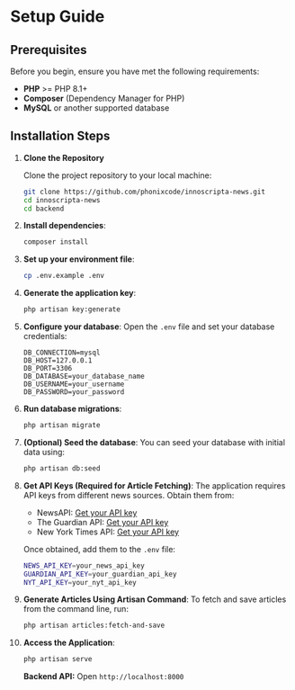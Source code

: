 # Setup Guide

## Prerequisites

Before you begin, ensure you have met the following requirements:

- **PHP** >= PHP 8.1+
- **Composer** (Dependency Manager for PHP)
- **MySQL** or another supported database

## Installation Steps

1. **Clone the Repository**

   Clone the project repository to your local machine:

   ```bash
   git clone https://github.com/phonixcode/innoscripta-news.git
   cd innoscripta-news
   cd backend
   ```

2. **Install dependencies**:
   ```bash
   composer install
   ```

3. **Set up your environment file**:
   ```bash
   cp .env.example .env
   ```

4. **Generate the application key**:
   ```bash
   php artisan key:generate
   ```

5. **Configure your database**: 
   Open the `.env` file and set your database credentials:
   ```env
   DB_CONNECTION=mysql
   DB_HOST=127.0.0.1
   DB_PORT=3306
   DB_DATABASE=your_database_name
   DB_USERNAME=your_username
   DB_PASSWORD=your_password
   ```
6. **Run database migrations**:
   ```bash
   php artisan migrate
   ```

7. **(Optional) Seed the database**: 
   You can seed your database with initial data using:
   ```bash
   php artisan db:seed
   ```

8. **Get API Keys (Required for Article Fetching)**:
   The application requires API keys from different news sources. Obtain them from:

   - NewsAPI: [Get your API key](https://newsapi.org/docs/get-started)
   - The Guardian API: [Get your API key](https://open-platform.theguardian.com/access/)
   - New York Times API: [Get your API key](https://developer.nytimes.com/apis)

   Once obtained, add them to the `.env` file:

   ```sh
   NEWS_API_KEY=your_news_api_key
   GUARDIAN_API_KEY=your_guardian_api_key
   NYT_API_KEY=your_nyt_api_key
   ```

9. **Generate Articles Using Artisan Command**:
    To fetch and save articles from the command line, run:
    ```sh
    php artisan articles:fetch-and-save
    ```
10. **Access the Application**:
    ```sh
    php artisan serve
    ```
    **Backend API:** Open `http://localhost:8000`